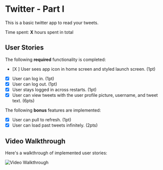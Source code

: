 # Twitter - Part I

This is a basic twitter app to read your tweets.

Time spent: **X** hours spent in total

## User Stories

The following **required** functionality is completed:

- [X ] User sees app icon in home screen and styled launch screen. (1pt)
- [X] User can log in. (1pt)
- [X] User can log out. (1pt)
- [X] User stays logged in across restarts. (1pt)
- [X] User can view tweets with the user profile picture, username, and tweet text. (6pts)

The following **bonus** features are implemented:

- [X] User can pull to refresh. (1pt)
- [X] User can load past tweets infinitely. (2pts)

## Video Walkthrough

Here's a walkthrough of implemented user stories:

<img src='https://media.giphy.com/media/pPwdYjO7ulpLXtkki4/giphy.gif' title='Video Walkthrough' width='' alt='Video Walkthrough' />
